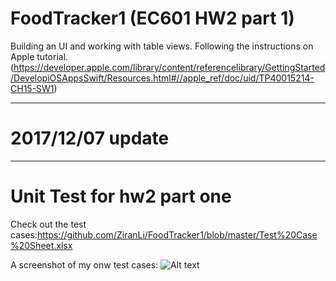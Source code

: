 # FoodTracker1 (EC601 HW2 part 1)
Building an UI and working with table views. Following the instructions on Apple tutorial.(https://developer.apple.com/library/content/referencelibrary/GettingStarted/DevelopiOSAppsSwift/Resources.html#//apple_ref/doc/uid/TP40015214-CH15-SW1)
****************
# 2017/12/07 update
****************
# Unit Test for hw2 part one
Check out the test cases:https://github.com/ZiranLi/FoodTracker1/blob/master/Test%20Case%20Sheet.xlsx

A screenshot of my onw test cases:
![Alt text](https://user-images.githubusercontent.com/31711525/33748404-5ab13446-db96-11e7-91b0-b8229b19b800.png)
